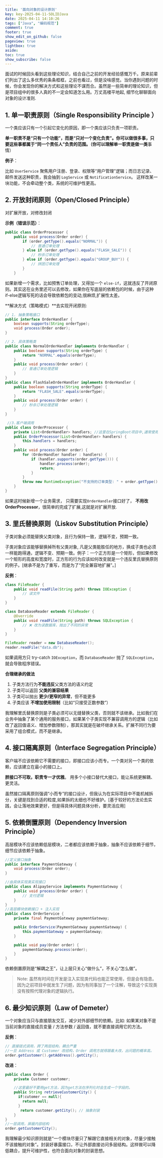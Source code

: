 ```yaml
---
title: '面向对象的设计原则'
key: key-2025-04-11-SOLIDJava
date: 2025-04-11 14:10:26
tags: ["Java", "编码规范"]
comment: true
footer: true
show_edit_on_github: false
pageview: true
lightbox: true
aside:
toc: true
show_subscribe: false
---
```

面试的时候回头看到这些理论知识，结合自己之前的开发经验感慨万千。原来前辈们列出了这么多优秀的条条框框，之前也看过，但是没啥感觉。当你遇到问题的时候，你会发现你的解决方式和这些理论不谋而合。虽然是一些简单的理论知识，但是项目组中的很多人真的不一定会知道怎么用。万丈高楼平地起, 细节化聊聊面向对象的设计准则.



## 1. 单一职责原则（Single Responsibility Principle ）

一个类应该只有一个引起它变化的原因，即一个类应该只负责一项职责。

**单一职责不是“只有一个功能”，而是“只对一个变化负责”。**你可以做很多事，只要这些事都属于“同一个责任人”负责的范围。（你可以理解单一职责是做**一类**事情）

**例子**：

比如 `UserService` 聚焦用户注册、登录、权限等“用户管理”逻辑；而日志记录、邮件发送这种职责，我会抽到 `LogService` 或 `NotificationService`。
这样改某一块功能，不会牵动整个类，系统的可维护性更高。

## 2. 开放封闭原则（Open/Closed Principle）

对扩展开放，对修改封闭

**示例（错误示范）**：

  ```java
  public class OrderProcessor {
      public void process(Order order) {
          if (order.getType().equals("NORMAL")) {
              // 普通订单处理
          } else if (order.getType().equals("FLASH_SALE")) {
              // 秒杀订单处理
          } else if (order.getType().equals("GROUP_BUY")) {
              // 拼团订单处理
          }
      }
  ```

如果新增一个需求，比如预售订单处理，又得加一个 `else-if`，这就违反了开闭原则。其实这在业务里还可以去修改，如果你在写底层的依赖包的时候，由于这种if-else逻辑写死的话会导致依赖包的变动,很麻烦,扩展性太差。

**解决方式（策略模式）**去实现开闭原则:

  ```java
  // 1. 抽象策略接口
  public interface OrderHandler {
      boolean supports(String orderType);
      void process(Order order);
  }

  // 2. 具体策略类
  public class NormalOrderHandler implements OrderHandler {
      public boolean supports(String orderType) {
          return "NORMAL".equals(orderType);
      }
      public void process(Order order) {
          // 普通订单处理逻辑
      }
  }
  public class FlashSaleOrderHandler implements OrderHandler {
      public boolean supports(String orderType) {
          return "FLASH_SALE".equals(orderType);
      }
      public void process(Order order) {
          // 秒杀订单处理逻辑
      }
  }

   //3.客户端调用
  public class OrderProcessor {
      private List<OrderHandler> handlers; //这里在SpringBoot项目中,通常使用Autowired自动注入一个list;
      public OrderProcessor(List<OrderHandler> handlers) {
          this.handlers = handlers;
      }
      public void process(Order order) {
          for (OrderHandler handler : handlers) {
              if (handler.supports(order.getType())) {
                  handler.process(order);
                  return;
              }
          }
          throw new RuntimeException("不支持的订单类型: " + order.getType());
      }
  }
  ```

如果这时候新增一个业务需求， 只需要实现`OrderHandler`接口好了， **不用改 OrderProcessor**，很简单的完成了扩展,这就是对扩展开放.

## 3. 里氏替换原则（Liskov Substitution Principle）

子类对象必须能替换父类对象，且行为保持一致，逻辑不变，预期一致。

子类对象应该能够替换掉所有父类对象, 凡是父类能胜任的地方，换成子类也必须一样能跑得通，逻辑不变、预期一致。例子：一个正方形是一个矩形，但如果修改一个矩形的高度和宽度时，正方形的行为应该如何改变就是一个违反里氏替换原则的例子。[继承不是为了重写，而是为了“完全兼容地扩展”。]

**反例**：

```java
class FileReader {
    public void readFile(String path) throws IOException {
        // 读文件
    }
}

class DatabaseReader extends FileReader {
    @Override
    public void readFile(String path) throws SQLException {
        // ❌ 改为读数据库，抛出了不同的异常
    }
}

FileReader reader = new DatabaseReader();
reader.readFile("data.db");
```

如果调用方只 try-catch `IOException`，而 `DatabaseReader` 抛了 `SQLException`，就会导致程序错误。

**合理继承的做法**

1. 子类方法行为**不能违反**父类方法的语义约定
2. 子类可以返回 **父类的兼容结果**
3. 子类可以抛出 **更少/更窄的异常**，但不能更多
4. 子类应该 **不增加使用限制**（比如“只接受正数参数”）

我理解里氏替换原则是子类必须可以无缝替换父类，否则就不该继承。比如我们在业务中抽象了某个通用的服务接口，如果某个子类实现不兼容调用方的逻辑（比如改了返回值语义、增加参数限制），那其实就是在破坏继承关系。扩展不同行为要采用了组合模式，而不是继承。

## 4. 接口隔离原则（Interface Segregation Principle）

客户端不应该依赖它不需要的接口，即接口应该小而专。一个类对另一个类的依赖，应该建立在最小的接口上。

**胖接口不可取，职责专一才优雅**。
用多个小接口替代大接口，能让系统更解耦、更灵活。

虽然接口隔离原则强调“小而专”的接口设计，但我认为在实际项目中不能机械拆分，关键是找到合适的粒度,如果拆的太细也不好维护。[基于较好的方法论去实践，会让落地效果更好，但是得具体问题具体分析，要灵活应用]

## 5. 依赖倒置原则（Dependency Inversion Principle）

高层模块不应该依赖低层模块，二者都应该依赖于抽象，抽象不应该依赖于细节，细节应该依赖于抽象。

```java
//定义接口抽象
public interface PaymentGateway {
    void process(Order order);
}

//由具体实现类实现接口
public class AlipayService implements PaymentGateway {
    public void process(Order order) {
        // 支付逻辑
    }
}
//高层模块依赖接口 + 注入实现
public class OrderService {
    private final PaymentGateway paymentGateway;

    public OrderService(PaymentGateway paymentGateway) {
        this.paymentGateway = paymentGateway;
    }

    public void pay(Order order) {
        paymentGateway.process(order);
    }
}

```

依赖倒置原则是“解耦之王”，让上层只关心“做什么”，不关心“怎么做”。

> Note: 虽然有时间在开发是注入实现类代码也能正常使用，但是会有隐患。因为之前项目中就发生了问题，因为有同事加了一个注解，导致这个实现类没有按照代理对象的逻辑执行。

## 6. 最少知识原则（Law of Demeter）

一个对象应当只与直接朋友交互，减少对外部细节的依赖。比如: 如果某对象不是当前对象的直接成员变量 / 方法参数 / 返回值，就不要直接调用它的方法。

**反例**：

```java
// 直接链式调用，跨了两层结构，耦合严重
//一旦 Address 或 Customer 改结构，Order 调用方就得跟着大改，出问题的概率高。
order.getCustomer().getAddress().getCity();
```

**改进**：

```java
public class Order {
    private Customer customer;

    //这里最好不要用get方法，因为get方法在序列化时会生成一个字段的。
    public String retrieveCustomerCity() {
      if(cutomer == null){
        return null;
      }
       return customer.getCity(); // 抽象封装
    }
}
//一层调用，屏蔽内部结构
order.getCustomerCity();
```


我理解最少知识原则就是“一个模块尽量只了解跟它直接相关的对象，尽量少接触不该接触的对象”。封装好暴露接口，不让外部直接访问多层结构。这样做可以降低耦合，提升可维护性，也符合面向对象的封装思想。

